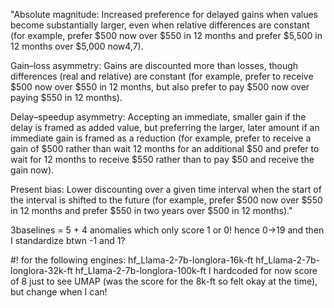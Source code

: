 "Absolute magnitude: Increased preference for delayed gains when values become substantially larger, even when relative differences are constant (for example, prefer $500 now over $550 in 12 months and prefer $5,500 in 12 months over $5,000 now4,7).

Gain–loss asymmetry: Gains are discounted more than losses, though differences (real and relative) are constant (for example, prefer to receive $500 now over $550 in 12 months, but also prefer to pay $500 now over paying $550 in 12 months).

Delay–speedup asymmetry: Accepting an immediate, smaller gain if the delay is framed as added value, but preferring the larger, later amount if an immediate gain is framed as a reduction (for example, prefer to receive a gain of $500 rather than wait 12 months for an additional $50 and prefer to wait for 12 months to receive $550 rather than to pay $50 and receive the gain now).

Present bias: Lower discounting over a given time interval when the start of the interval is shifted to the future (for example, prefer $500 now over $550 in 12 months and prefer $550 in two years over $500 in 12 months)."

3baselines = 5 + 4 anomalies which only score 1 or 0! hence 0->19 and then I standardize btwn -1 and 1?

#! for the following engines: hf_Llama-2-7b-longlora-16k-ft hf_Llama-2-7b-longlora-32k-ft hf_Llama-2-7b-longlora-100k-ft
I hardcoded for now score of 8 just to see UMAP (was the score for the 8k-ft so felt okay at the time), but change when I can!